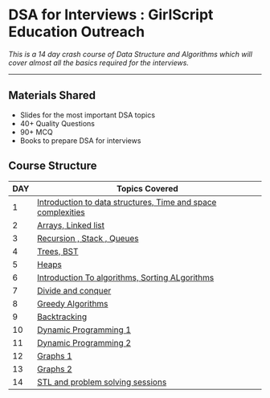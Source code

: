# DSA for Interviews : GirlScript Education Outreach

*This is a 14 day crash course of Data Structure and Algorithms which will cover almost all the basics required for the interviews.*

  ***
## Materials Shared
* Slides for the most important DSA topics
* 40+ Quality Questions
* 90+ MCQ
* Books to prepare DSA for interviews

## Course Structure

DAY | Topics Covered 
--- | --- 
1 | [Introduction to data structures, Time and space complexities]() |
2 | [Arrays, Linked list]() |
3 | [Recursion , Stack , Queues]() 
4 | [Trees, BST]() 
5 | [Heaps]() 
6 | [Introduction To algorithms, Sorting ALgorithms ]( ) 
7 | [Divide and conquer ]() 
8 | [Greedy Algorithms ]() 
9 | [Backtracking ]() 
10 | [Dynamic Programming 1 ]() 
11 | [Dynamic Programming 2]()  
12 | [Graphs 1]()  
13 | [Graphs 2]() 
14 | [STL and problem solving sessions]() 
 
